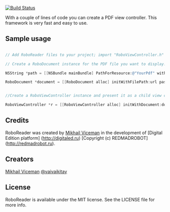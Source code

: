 
[![Build Status](https://travis-ci.org/vaivaikitay/RoboReader.png?branch=master)](https://travis-ci.org/vaivaikitay/RoboReader)

With a couple of lines of code you can create a PDF view controller. This framework is very fast and easy to use.

## Sample usage

``` objective-c

// Add RoboReader files to your project; import "RoboViewController.h"

// Create a RoboDocument instance for the PDF file you want to display.

NSString *path = [[NSBundle mainBundle] PathForResource:@"YourPdf" withExtension:@"pdf"]; 

RoboDocument *document = [[RoboDocument alloc] initWithFilePath:url password:@"YourPdfPassword_or_nil"]


//Create a RoboViewController instance and present it as a child view controller.

RoboViewController *r = [[RoboViewController alloc] initWithDocument:document];

```

## Credits

RoboReader was created by [Mikhail Viceman](https://github.com/vaivaikitay) in the development of  [Digital Edition platform] (http://digitaled.ru) [Copyright (c) REDMADROBOT] (http://redmadrobot.ru).


## Creators

[Mikhail Viceman](https://github.com/vaivaikitay)
[@vaivaikitay](https://twitter.com/vaivaikitay)



## License

RoboReader is available under the MIT license. See the LICENSE file for more info.
